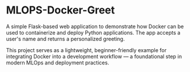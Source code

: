 # MLOPS-Docker-Greet
A simple Flask-based web application to demonstrate how Docker can be used to containerize and deploy Python applications. The app accepts a user's name and returns a personalized greeting.

This project serves as a lightweight, beginner-friendly example for integrating Docker into a development workflow — a foundational step in modern MLOps and deployment practices.